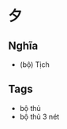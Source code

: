 # 夕

## Nghĩa
* (bộ) Tịch

## Tags
* bộ thủ
* bộ thủ 3 nét

<script>window.HANZI_FIELD='夕';</script>